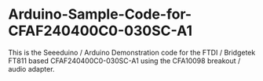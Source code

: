 # Arduino-Sample-Code-for-CFAF240400C0-030SC-A1
This is the Seeeduino / Arduino Demonstration code for the FTDI / Bridgetek FT811 based CFAF240400C0-030SC-A1 using the CFA10098 breakout / audio adapter.
